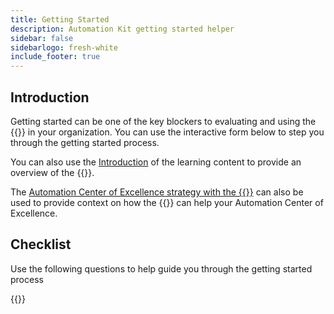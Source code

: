 ```yaml
---
title: Getting Started
description: Automation Kit getting started helper
sidebar: false
sidebarlogo: fresh-white
include_footer: true
---
```


## Introduction

Getting started can be one of the key blockers to evaluating and using the {{<product-name>}} in your organization. You can use the interactive form below to step you through the getting started process.

You can also use the [Introduction](https://learn.microsoft.com/power-automate/guidance/automation-kit/overview/introduction) of the learning content to provide an overview of the {{<product-name>}}.

The [Automation Center of Excellence strategy with the {{<product-name>}}](https://learn.microsoft.com/power-automate/guidance/automation-kit/overview/automation-coe-strategy) can also be used to provide context on how the {{<product-name>}} can help your Automation Center of Excellence.

## Checklist

Use the following questions to help guide you through the getting started process

{{<questions name="checklist.json" completed="Thank you for your getting started feedback" showNavigationButtons=false >}}